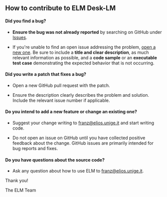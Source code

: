 ## How to contribute to ELM Desk-LM

#### **Did you find a bug?**

* **Ensure the bug was not already reported** by searching on GitHub under [Issues](https://github.com/Edge-Learning-Machine/Micro-LM/issues).

* If you're unable to find an open issue addressing the problem, [open a new one](https://github.com/Edge-Learning-Machine/Micro-LM/new). Be sure to include a **title and clear description**, as much relevant information as possible, and a **code sample** or an **executable test case** demonstrating the expected behavior that is not occurring.

#### **Did you write a patch that fixes a bug?**

* Open a new GitHub pull request with the patch.

* Ensure the description clearly describes the problem and solution. Include the relevant issue number if applicable.

#### **Do you intend to add a new feature or change an existing one?**

* Suggest your change writing to franz@elios.unige.it and start writing code.

* Do not open an issue on GitHub until you have collected positive feedback about the change. GitHub issues are primarily intended for bug reports and fixes.

#### **Do you have questions about the source code?**

* Ask any question about how to use ELM to franz@elios.unige.it.

Thank you!

The ELM Team
